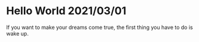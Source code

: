 # Hello World 2021/03/01

If you want to make your dreams come true, the first thing you have to do is wake up.
